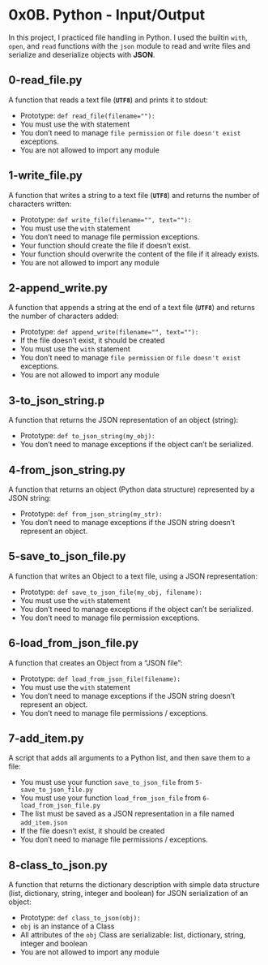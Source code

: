 # 0x0B. Python - Input/Output
In this project, I practiced file handling in Python. I used the builtin `with`, `open`, and `read` functions with the `json` module to read and write files and serialize and deserialize objects with **JSON**.
## 0-read_file.py
A function that reads a text file (**`UTF8`**) and prints it to stdout:
* Prototype: `def read_file(filename=""):`
* You must use the with statement
* You don’t need to manage `file permission` or `file doesn't exist` exceptions.
* You are not allowed to import any module

## 1-write_file.py
A function that writes a string to a text file (**`UTF8`**) and returns the number of characters written:
* Prototype: `def write_file(filename="", text=""):`
* You must use the `with` statement
* You don’t need to manage file permission exceptions.
* Your function should create the file if doesn’t exist.
* Your function should overwrite the content of the file if it already exists.
* You are not allowed to import any module

## 2-append_write.py
A function that appends a string at the end of a text file (**`UTF8`**) and returns the number of characters added:
* Prototype: `def append_write(filename="", text=""):`
* If the file doesn’t exist, it should be created
* You must use the `with` statement
* You don’t need to manage `file permission` or `file doesn't exist` exceptions.
* You are not allowed to import any module

## 3-to_json_string.p
A function that returns the JSON representation of an object (string):
* Prototype: `def to_json_string(my_obj):`
* You don’t need to manage exceptions if the object can’t be serialized.

## 4-from_json_string.py
A function that returns an object (Python data structure) represented by a JSON string:
* Prototype: `def from_json_string(my_str):`
* You don’t need to manage exceptions if the JSON string doesn’t represent an object.

## 5-save_to_json_file.py
A function that writes an Object to a text file, using a JSON representation:
* Prototype: `def save_to_json_file(my_obj, filename):`
* You must use the `with` statement
* You don’t need to manage exceptions if the object can’t be serialized.
* You don’t need to manage file permission exceptions.

## 6-load_from_json_file.py
A function that creates an Object from a “JSON file”:
* Prototype: `def load_from_json_file(filename):`
* You must use the `with` statement
* You don’t need to manage exceptions if the JSON string doesn’t represent an object.
* You don’t need to manage file permissions / exceptions.

## 7-add_item.py
A script that adds all arguments to a Python list, and then save them to a file:
* You must use your function `save_to_json_file` from `5-save_to_json_file.py`
* You must use your function `load_from_json_file` from `6-load_from_json_file.py`
* The list must be saved as a JSON representation in a file named `add_item.json`
* If the file doesn’t exist, it should be created
* You don’t need to manage file permissions / exceptions.

## 8-class_to_json.py
A function that returns the dictionary description with simple data structure (list, dictionary, string, integer and boolean) for JSON serialization of an object:
* Prototype: `def class_to_json(obj):`
* `obj` is an instance of a Class
* All attributes of the `obj` Class are serializable: list, dictionary, string, integer and boolean
* You are not allowed to import any module

